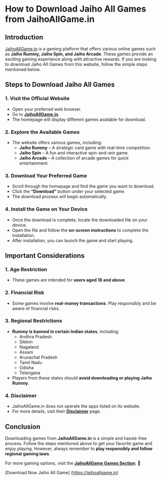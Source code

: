 # How to Download Jaiho All Games from JaihoAllGame.in

## Introduction  
[JaihoAllGame.in](https://jaihoallgame.in/) is a gaming platform that offers various online games such as **Jaiho Rummy, Jaiho Spin, and Jaiho Arcade**. These games provide an exciting gaming experience along with attractive rewards. If you are looking to download Jaiho All Games from this website, follow the simple steps mentioned below.  

## Steps to Download Jaiho All Games  

### 1. Visit the Official Website  
- Open your preferred web browser.  
- Go to **[JaihoAllGame.in](https://jaihoallgame.in/)**.  
- The homepage will display different games available for download.  

### 2. Explore the Available Games  
- The website offers various games, including:  
  - **Jaiho Rummy** – A strategic card game with real-time competition.  
  - **Jaiho Spin** – A fun and interactive spin-and-win game.  
  - **Jaiho Arcade** – A collection of arcade games for quick entertainment.  

### 3. Download Your Preferred Game  
- Scroll through the homepage and find the game you want to download.  
- Click the **“Download”** button under your selected game.  
- The download process will begin automatically.  

### 4. Install the Game on Your Device  
- Once the download is complete, locate the downloaded file on your device.  
- Open the file and follow the **on-screen instructions** to complete the installation.  
- After installation, you can launch the game and start playing.  

## Important Considerations  

### 1. Age Restriction  
- These games are intended for **users aged 18 and above**.  

### 2. Financial Risk  
- Some games involve **real-money transactions**. Play responsibly and be aware of financial risks.  

### 3. Regional Restrictions  
- **Rummy is banned in certain Indian states**, including:  
  - Andhra Pradesh  
  - Sikkim  
  - Nagaland  
  - Assam  
  - Arunachal Pradesh  
  - Tamil Nadu  
  - Odisha  
  - Telangana  
- Players from these states should **avoid downloading or playing Jaiho Rummy**.  

### 4. Disclaimer  
- JaihoAllGame.in does not operate the apps listed on its website.  
- For more details, visit their **[Disclaimer](https://jaihoallgame.in/disclaimer)** page.  

## Conclusion  
Downloading games from **JaihoAllGame.in** is a simple and hassle-free process. Follow the steps mentioned above to get your favorite game and enjoy playing. However, always remember to **play responsibly and follow regional gaming laws**.  

For more gaming options, visit the **[JaihoAllGame Games Section](https://jaihoallgame.in/)**. 🚀

[Download Now Jaiho All Game] (https://jaihoallgame.in)


